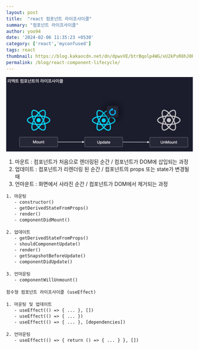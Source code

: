 ```yaml
---
layout: post
title:  "react 컴포넌트 라이프사이클"
summary: "컴포넌트 라이프사이클"
author: yoo94
date: '2024-02-06 11:35:23 +0530'
category: ['react','myconfused']
tags: react
thumbnail: https://blog.kakaocdn.net/dn/dpwvVE/btrBqolp4WG/xU2kPsR8hJ0Rpx9B1LSoZ1/img.png
permalink: /blog/react-component-lifecycle/
---
```

<img src="/blog/postImg/Pasted image 20240506123745.png" alt="Pasted image 20240506123745.png" style="max-width:100%;">

1. 마운트 : 컴포넌트가 처음으로 렌더링된 순간 / 컴포넌트가 DOM에 삽입되는 과정
2. 업데이트 : 컴포넌트가 리렌더링 된 순간 / 컴포넌트의 props 또는 state가 변경될 때
3. 언마운트 : 화면에서 사라진 순간 /  컴포넌트가 DOM에서 제거되는 과정

```text
1. 마운팅
   - constructor()
   - getDerivedStateFromProps()
   - render()
   - componentDidMount()

2. 업데이트
   - getDerivedStateFromProps()
   - shouldComponentUpdate()
   - render()
   - getSnapshotBeforeUpdate()
   - componentDidUpdate()

3. 언마운팅
   - componentWillUnmount()

함수형 컴포넌트 라이프사이클 (useEffect)

1. 마운팅 및 업데이트
   - useEffect(() => { ... }, [])
   - useEffect(() => { ... })
   - useEffect(() => { ... }, [dependencies])

2. 언마운팅
   - useEffect(() => { return () => { ... } }, [])
```

